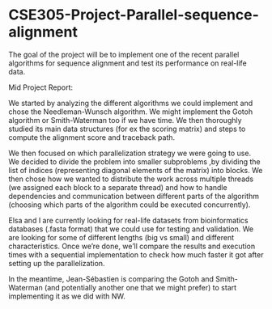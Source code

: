 # CSE305-Project-Parallel-sequence-alignment
The goal of the project will be to implement one of the recent parallel algorithms for sequence alignment and test its performance on real-life data.


Mid Project Report:

We started by analyzing the different algorithms we could implement and chose the Needleman-Wunsch algorithm. We might implement the Gotoh algorithm or Smith-Waterman too if we have time. We then thoroughly studied its main data structures (for ex the scoring matrix) and steps to compute the alignment score and traceback path.

We then focused on which parallelization strategy we were going to use. We decided to divide the problem into smaller subproblems ,by dividing the list of indices (representing diagonal elements of the matrix) into blocks. We then chose how we wanted to distribute the work across multiple threads (we assigned each block to a separate thread) and how to handle dependencies and communication between different parts of the algorithm (choosing which parts of the algorithm could be executed concurrently).

Elsa and I are currently looking for real-life datasets from bioinformatics databases (.fasta format) that we could use for testing and validation. We are looking for some of different lengths (big vs small) and different characteristics. Once we’re done, we’ll compare the results and execution times with a sequential implementation to check how much faster it got after setting up the parallelization.

In the meantime, Jean-Sébastien is comparing the Gotoh and Smith-Waterman (and potentially another one that we might prefer) to start implementing it as we did with NW.